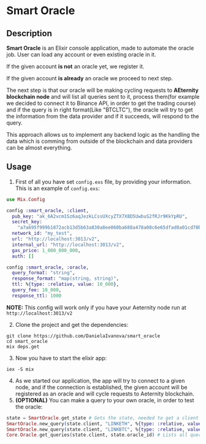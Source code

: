 # Smart Oracle
## Description  
**Smart Oracle** is an Elixir console application, made to automate the oracle job. 
User can load any account or even existing oracle in it.

If the given account **is not** an oracle yet, we register it.

If the given account **is already** an oracle we proceed to next step.

The next step is that our oracle will be making cycling requests to **AEternity blockchain node** and will list all queries sent to it, process them(for example we decided to connect it to Binance API, in order to get the trading course) and if the query is in right format(Like "BTCLTC"), the oracle will try to get the information from the data provider and if it succeeds, will respond to the query.

This approach allows us to implement any backend logic as the handling the data which is comming from outside of the blockchain and data providers can be almost everything.
## Usage

1. First of all you have set `config.exs` file, by providing your information. This is an example of `config.exs`: 

``` elixir
use Mix.Config

config :smart_oracle, :client,
  pub_key: "ak_6A2vcm1Sz6aqJezkLCssUXcyZTX7X8D5UwbuS2fRJr9KkYpRU",
  secret_key:
    "a7a695f999b1872acb13d5b63a830a8ee060ba688a478a08c6e65dfad8a01cd70bb4ed7927f97b51e1bcb5e1340d12335b2a2b12c8bc5221d63c4bcb39d41e61",
  network_id: "my_test",
  url: "http://localhost:3013/v2",
  internal_url: "http://localhost:3013/v2",
  gas_price: 1_000_000_000,
  auth: []

config :smart_oracle, :oracle,
  query_format: "string",
  response_format: "map(string, string)",
  ttl: %{type: :relative, value: 10_000},
  query_fee: 10_000,
  response_ttl: 1000
```
**NOTE:** This config will work only if you have your Aeternity node run at `http://localhost:3013/v2`


2. Clone the project and get the dependencies:
```
git clone https://github.com/DanielaIvanova/smart_oracle
cd smart_oracle
mix deps.get
```
3. Now you have to start the elixir app:
```
iex -S mix 
```
4. As we started our application, the app will try to connect to a given node, and if the connection is established, the given account will be registered as an oracle and will cycle requests to Aeternity blockchain.
5. **(OPTIONAL)** You can make a query to your own oracle, in order to test the oracle: 
``` elixir
state = SmartOracle.get_state # Gets the state, needed to get a client
SmartOracle.new_query(state.client, "LINKETH", %{type: :relative, value: 5000}, 1000) #Makes a query regarding LINK to ETH information
SmartOracle.new_query(state.client, "LINKBTC", %{type: :relative, value: 5000}, 1000) # Makes a query regarding LINK to BTC information
Core.Oracle.get_queries(state.client, state.oracle_id) # Lists all queries and you should see that they should have response from oracle(you might have to wait 5 seconds and execute the command again if there are no responses from the oracle)
```